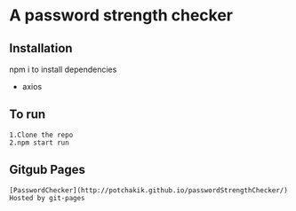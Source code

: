 # A password strength checker

## Installation

npm i to install dependencies

- axios

## To run

```
1.Clone the repo
2.npm start run
```
## Gitgub Pages
```
[PasswordChecker](http://potchakik.github.io/passwordStrengthChecker/) Hosted by git-pages

```
